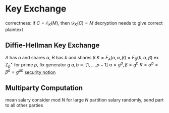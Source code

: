 # Key Exchange
correctness: if $C = \mathcal{E}_K(M)$, then $\mathcal{D}_K(C) = M$
	decryption needs to give correct plaintext
## Diffie-Hellman Key Exchange
$A$ has $a$ and shares $\alpha$, $B$ has $b$ and shares $\beta$
$K = F_A(a, \alpha, \beta) = F_B(b, \alpha, \beta)$
ex $\mathrm{Z}_p^\times$ for prime $p$, fix generator $g$
	$a, b \twoheadleftarrow [1, \ldots, p - 1]$
	$\alpha = g^a, \beta = g^b$
	$K = \alpha^b = \beta^a = g^{ab}$
[security notion](security-notion.md)
## Multiparty Computation
mean salary
	consider mod $N$ for large $N$
	partition salary randomly, send part to all other parties